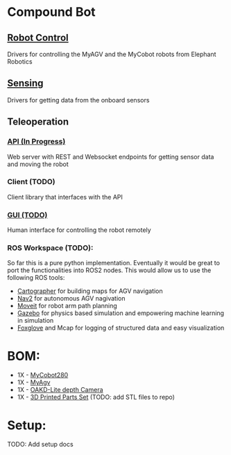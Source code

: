 # Compound Bot

## [Robot Control](robot_control/README.md)
Drivers for controlling the MyAGV and the MyCobot robots from Elephant Robotics

## [Sensing](sensing/README.md)
Drivers for getting data from the onboard sensors

## Teleoperation

### [API (In Progress)](teleoperation/api/README.md)
Web server with REST and Websocket endpoints for getting sensor data and moving the robot

### Client (TODO)
Client library that interfaces with the API

### [GUI (TODO)](teleoperation/gui/README.md)
Human interface for controlling the robot remotely

### ROS Workspace (TODO):
So far this is a pure python implementation. Eventually it would be great to port the functionalities into ROS2 nodes.
This would allow us to use the following ROS tools:
- [Cartographer](https://google-cartographer-ros.readthedocs.io/en/latest/) for building maps for AGV navigation
- [Nav2](https://navigation.ros.org/) for autonomous AGV nagivation
- [Moveit](https://moveit.ros.org/) for robot arm path planning
- [Gazebo](https://gazebosim.org/home) for physics based simulation and empowering machine learning in simulation
- [Foxglove]() and Mcap for logging of structured data and easy visualization

# BOM:
- 1X - [MyCobot280](https://shop.elephantrobotics.com/collections/mycobot-280/products/mycobot-worlds-smallest-and-lightest-six-axis-collaborative-robot)
- 1X - [MyAgv](https://shop.elephantrobotiTelecs.com/collections/myagv-smart-navigation-robot/products/myagv-2023-pi)
- 1X - [OAKD-Lite depth Camera](https://shop.luxonis.com/products/oak-d-lite-1)
- 1X - [3D Printed Parts Set](https://foxglove.dev/) (TODO: add STL files to repo)

# Setup:

TODO: Add setup docs
